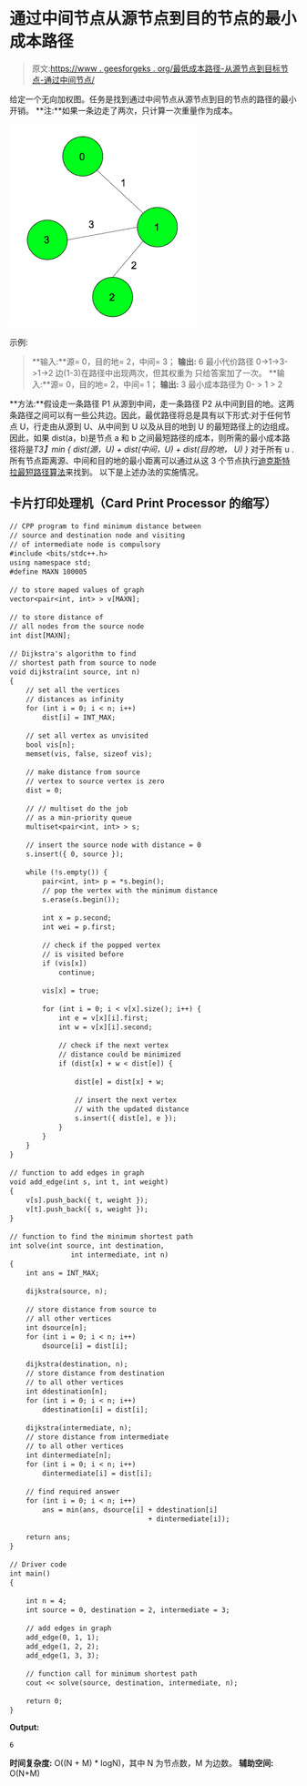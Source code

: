 # 通过中间节点从源节点到目的节点的最小成本路径

> 原文:[https://www . geesforgeks . org/最低成本路径-从源节点到目标节点-通过中间节点/](https://www.geeksforgeeks.org/minimum-cost-path-from-source-node-to-destination-node-via-an-intermediate-node/)

给定一个无向加权图。任务是找到通过中间节点从源节点到目的节点的路径的最小开销。
**注:**如果一条边走了两次，只计算一次重量作为成本。

![](img/8c09c9360b881a5422eb2a7c5c7081ce.png)

示例:

> **输入:**源= 0，目的地= 2，中间= 3；
> **输出:** 6
> 最小代价路径 0->1->3->1->2
> 边(1-3)在路径中出现两次，但其权重为
> 只给答案加了一次。
> **输入:**源= 0，目的地= 2，中间= 1；
> **输出:** 3
> 最小成本路径为 0- > 1 > 2

**方法:**假设走一条路径 P1 从源到中间，走一条路径 P2 从中间到目的地。这两条路径之间可以有一些公共边。因此，最优路径将总是具有以下形式:对于任何节点 U，行走由从源到 U、从中间到 U 以及从目的地到 U 的最短路径上的边组成。因此，如果 dist(a，b)是节点 a 和 b 之间最短路径的成本，则所需的最小成本路径将是*T3】min { dist(源，U) + dist(中间，U) + dist(目的地， U) }* 对于所有 u .所有节点距离源、中间和目的地的最小距离可以通过从这 3 个节点执行[迪克斯特拉最短路径算法](https://www.geeksforgeeks.org/greedy-algorithms-set-6-dijkstras-shortest-path-algorithm/)来找到。
以下是上述办法的实施情况。

## 卡片打印处理机（Card Print Processor 的缩写）

```
// CPP program to find minimum distance between
// source and destination node and visiting
// of intermediate node is compulsory
#include <bits/stdc++.h>
using namespace std;
#define MAXN 100005

// to store maped values of graph
vector<pair<int, int> > v[MAXN];

// to store distance of
// all nodes from the source node
int dist[MAXN];

// Dijkstra's algorithm to find
// shortest path from source to node
void dijkstra(int source, int n)
{
    // set all the vertices
    // distances as infinity
    for (int i = 0; i < n; i++)
        dist[i] = INT_MAX;

    // set all vertex as unvisited
    bool vis[n];
    memset(vis, false, sizeof vis);

    // make distance from source
    // vertex to source vertex is zero
    dist = 0;

    // // multiset do the job
    // as a min-priority queue
    multiset<pair<int, int> > s;

    // insert the source node with distance = 0
    s.insert({ 0, source });

    while (!s.empty()) {
        pair<int, int> p = *s.begin();
        // pop the vertex with the minimum distance
        s.erase(s.begin());

        int x = p.second;
        int wei = p.first;

        // check if the popped vertex
        // is visited before
        if (vis[x])
            continue;

        vis[x] = true;

        for (int i = 0; i < v[x].size(); i++) {
            int e = v[x][i].first;
            int w = v[x][i].second;

            // check if the next vertex
            // distance could be minimized
            if (dist[x] + w < dist[e]) {

                dist[e] = dist[x] + w;

                // insert the next vertex
                // with the updated distance
                s.insert({ dist[e], e });
            }
        }
    }
}

// function to add edges in graph
void add_edge(int s, int t, int weight)
{
    v[s].push_back({ t, weight });
    v[t].push_back({ s, weight });
}

// function to find the minimum shortest path
int solve(int source, int destination,
               int intermediate, int n)
{
    int ans = INT_MAX;

    dijkstra(source, n);

    // store distance from source to
    // all other vertices
    int dsource[n];
    for (int i = 0; i < n; i++)
        dsource[i] = dist[i];

    dijkstra(destination, n);
    // store distance from destination
    // to all other vertices
    int ddestination[n];
    for (int i = 0; i < n; i++)
        ddestination[i] = dist[i];

    dijkstra(intermediate, n);
    // store distance from intermediate
    // to all other vertices
    int dintermediate[n];
    for (int i = 0; i < n; i++)
        dintermediate[i] = dist[i];

    // find required answer
    for (int i = 0; i < n; i++)
        ans = min(ans, dsource[i] + ddestination[i]
                                  + dintermediate[i]);

    return ans;
}

// Driver code
int main()
{

    int n = 4;
    int source = 0, destination = 2, intermediate = 3;

    // add edges in graph
    add_edge(0, 1, 1);
    add_edge(1, 2, 2);
    add_edge(1, 3, 3);

    // function call for minimum shortest path
    cout << solve(source, destination, intermediate, n);

    return 0;
}
```

**Output:** 

```
6
```

**时间复杂度:** O((N + M) * logN)，其中 N 为节点数，M 为边数。
**辅助空间:** O(N+M)